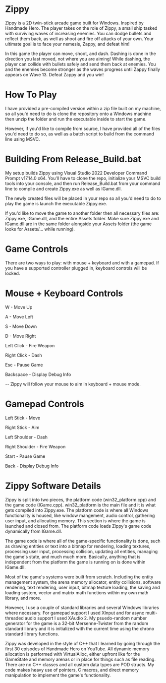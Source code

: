 # Zippy
Zippy is a 2D twin-stick arcade game built for Windows. Inspired by Handmade Hero. The player takes on the role of Zippy, a small ship tasked with surviving waves of increasing enemies. You can dodge bullets and reflect them back, as well as shoot and fire off attacks of your own. Your ultimate goal is to face your nemesis, Zappy, and defeat him! 

In this game the player can move, shoot, and dash. Dashing is done in the direction you last moved, not where you are aiming! While dashing, the player can collide with bullets safely and send them back at enemies. You and the enemies become stronger as the waves progress until Zappy finally appears on Wave 13. Defeat Zappy and you win!

# How To Play
I have provided a pre-compiled version within a zip file built on my machine, so all you'd need to do is clone the repository onto a Windows machine then unzip the folder and run the executable inside to start the game.

However, if you'd like to compile from source, I have provided all of the files you'd need to do so, as well as a batch script to build from the command line using MSVC.

# Building From Release_Build.bat
My setup builds Zippy using Visual Studio 2022 Developer Command Prompt v17.14.0 x64. You'll have to clone the repo, initialize your MSVC build tools into your console, and then run Release_Build.bat from your command line to compile and create Zippy.exe as well as IGame.dll. 

The newly created files will be placed in your repo so all you'd need to do to play the game is launch the executable Zippy.exe. 

If you'd like to move the game to another folder then all necessary files are: Zippy.exe, IGame.dll, and the entire Assets folder. Make sure Zippy.exe and IGame.dll are in the same folder alongside your Assets folder (the game looks for Assets/... while running).

# Game Controls
There are two ways to play: with mouse + keyboard and with a gamepad. If you have a supported controller plugged in, keyboard controls will be locked.

# Mouse + Keyboard Controls
W - Move Up

A - Move Left

S - Move Down

D - Move Right

Left Click - Fire Weapon

Right Click - Dash

Esc - Pause Game

Backspace - Display Debug Info

-- Zippy will follow your mouse to aim in keyboard + mouse mode. 

# Gamepad Controls
Left Stick - Move

Right Stick - Aim

Left Shoulder - Dash

Right Shoulder - Fire Weapon

Start - Pause Game

Back - Display Debug Info

# Zippy Software Details
Zippy is split into two pieces, the platform code (win32_platform.cpp) and the game code (IGame.cpp). win32_platform is the main file and it is what gets compiled into Zippy.exe. The platform code is where all Windows functionality is housed, like window mangement, audio control, gathering user input, and allocating memory. This section is where the game is launched and closed from. The platform code loads Zippy's game code dynamically from IGame.dll. 

The game code is where all of the game-specific functionality is done, such as drawing entities or text into a bitmap for rendering, loading textures, processing user input, processing collision, updating all entities, managing the game's state, and much much more. Basically, anything that is independent from the platform the game is running on is done within IGame.dll.

Most of the game's systems were built from scratch. Including the entity management system, the arena memory allocator, entity collisions, software rendering, text rendering, user input, bitmap texture loading, the saving and loading system, vector and matrix math functions within my own math library, and more.

However, I use a couple of standard libraries and several Windows libraries where necessary. For gamepad support I used XInput and for async multi-threaded audio support I used XAudio 2. My psuedo-random number generator for the game is a 32-bit Mersenne-Twister from the random standard library and it is initialized with the current time using the chrono standard library functions.

Zippy was developed in the style of C++ that I learned by going through the first 30 episodes of Handmade Hero on YouTube. All dynamic memory allocation is performed with VirtualAlloc, either upfront like for the GameState and memory arenas or in place for things such as file reading. There are no C++ classes and all custom data types are POD structs. My code makes heavy use of pointers, C macros, and direct memory manipulation to implement the game's functionality.
